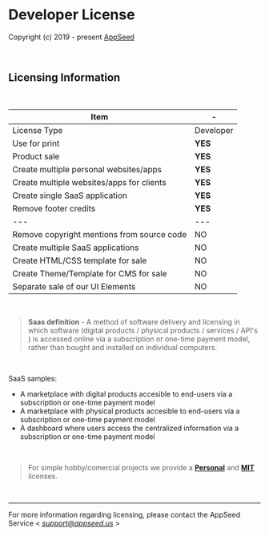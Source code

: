 # Developer License

Copyright (c) 2019 - present [AppSeed](http://appseed.us/)

<br />

## Licensing Information

<br />

| Item | - |
| ---------------------------------- | --- |
| License Type | Developer  |
| Use for print | **YES** |
| Product sale | **YES** |
| Create multiple personal websites/apps | **YES** |  
| Create multiple websites/apps for clients | **YES** |  
| Create single SaaS application | **YES** | 
| Remove footer credits | **YES** |
| --- | --- |
| Remove copyright mentions from source code | NO |
| Create multiple SaaS applications | NO | 
| Create HTML/CSS template for sale | NO |
| Create Theme/Template for CMS for sale | NO |
| Separate sale of our UI Elements | NO |

<br />

> **Saas definition** - A method of software delivery and licensing in which software (digital products / physical products / services / API's ) is accessed online via a subscription or one-time payment model, rather than bought and installed on individual computers.

<br />

SaaS samples:

- A marketplace with digital products accesible to end-users via a subscription or one-time payment model
- A marketplace with physical products accesible to end-users via a subscription or one-time payment model
- A dashboard where users access the centralized information via a subscription or one-time payment model   

<br />

> For simple hobby/comercial projects we provide a **[Personal](https://github.com/app-generator/license-personal)** and **[MIT](https://github.com/app-generator/license-mit)** licenses.  

<br />

---
For more information regarding licensing, please contact the AppSeed Service < *support@appseed.us* >
